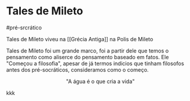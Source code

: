 # Tales de Mileto
#pré-srcrático

Tales de Mileto viveu na [[Grécia Antiga]] na Polis de Mileto

Tales de Mileto foi um grande marco, foi a partir dele que temos o pensamento como aliserce do pensamento baseado em fatos. Ele "Começou a filosofia", apesar de já termos indicios que tinham filosofos antes dos pré-socráticos, consideramos como o começo.

<p style="text-align: center;">"A água é o que cria a vida"</p>

kkk

